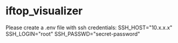 # iftop_visualizer

Please create a .env file with ssh credentials:
	SSH_HOST="10.x.x.x"
	SSH_LOGIN="root"
	SSH_PASSWD="secret-password"
